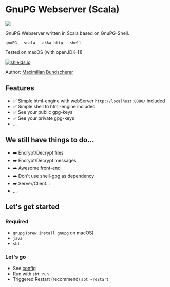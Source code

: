 # GnuPG Webserver (Scala)

[![](https://upload.wikimedia.org/wikipedia/de/thumb/6/6b/GnuPG.svg/1920px-GnuPG.svg.png)](http://www.apache.org/licenses/LICENSE-2.0.txt)

GnuPG Webserver written in Scala based on GnuPG-Shell.

``gnuPG - scala - akka http - shell``

Tested on macOS (with openJDK-11)

[![shields.io](http://img.shields.io/badge/license-Apache2-blue.svg)](http://www.apache.org/licenses/LICENSE-2.0.txt)

Author: [Maximilian Bundscherer](https://bundscherer-online.de)

## Features

- ✅ Simple html-engine with webServer ``http://localhost:8080/`` included
- ✅ Simple shell to html-engine included
- ✅ See your public gpg-keys
- ✅ See your private gpg-keys
- ...

## We still have things to do...

- ➡️ Encrypt/Decrypt files
- ➡️ Encrypt/Decrypt messages
- ➡️ Awesome front-end
- ➡️ Don't use shell-gpg as dependency
- ➡️ Server/Client...
- ...

## Let's get started

### Required

- ``gnupg`` (``brew install gnupg`` on macOS)
- ``java``
- ``sbt``

### Let's go

- See [config](./src/main/scala/de/maxbundscherer/gnupg/utils/Configuration.scala)
- Run with ``sbt run``
- Triggered Restart (recommend) ``sbt ~reStart``